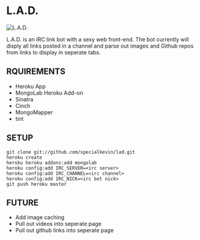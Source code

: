 L.A.D.
===

![L.A.D.](http://farm8.static.flickr.com/7175/6414704693_72270d49b0.jpg)

L.A.D. is an IRC link bot with a sexy web front-end. The bot currently will disply all links posted in a channel and parse out images and Github repos from links to display in seperate tabs.

RQUIREMENTS
-----------

* Heroku App
* MongoLab Heroku Add-on
* Sinatra
* Cinch
* MongoMapper
* tint

SETUP
-----

```
git clone git://github.com/specialkevin/lad.git
heroku create
heroku heroku addons:add mongolab
heroku config:add IRC_SERVER=<irc server>
heroku config:add IRC_CHANNEL=<irc channel>
heroku config:add IRC_NICK=<irc bot nick>
git push heroku master
```

FUTURE
------
* Add image caching
* Pull out videos into seperate page
* Pull out github links into seperate page

